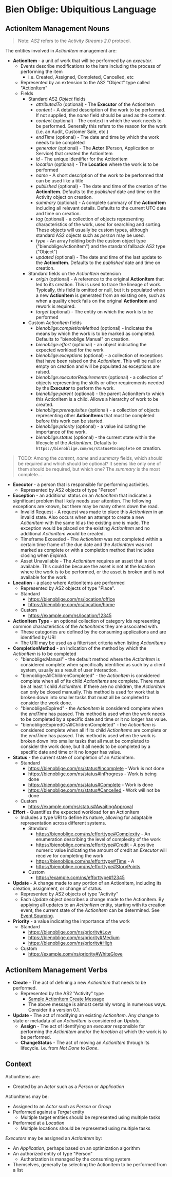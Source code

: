 # Bien Oblige: Ubiquitious Language

## ActionItem Management Nouns

> Note: *AS2* refers to the *Activity Streams 2.0* protocol.

The entities involved in *ActionItem* management are:

* **ActionItem** - a unit of work that will be performed by an *executor*.
  * Events describe modifications to the item including the process of performing the item
    * i.e. Created, Assigned, Completed, Cancelled, etc
  * Represented by an extension to the AS2 "Object" type called "ActionItem"
  * Fields
    * Standard AS2 *Object* fields
      * *attributedTo* (optional) - The **Executor** of the ActionItem
      * *content* - A detailed description of the work to be performed. If not supplied, the *name* field should be used as the content.
      * *context* (optional) - The context in which the work needs to be performed. Generally this refers to the reason for the work (i.e. an Audit, Customer Sale, etc.)
      * *endTime* (optional) - The date and time by which the work needs to be completed
      * *generator* (optional) - The **Actor** (Person, Application or Service) that created the ActionItem
      * *id* - The unique identifier for the ActionItem
      * *location* (optional) - The **Location** where the work is to be performed
      * *name* - A short description of the work to be performed that can be used like a title
      * *published* (optional) - The date and time of the creation of the **ActionItem**. Defaults to the *published* date and time on the Activity object on creation.
      * *summary* (optional) - A complete summary of the **ActionItem** including all relevant details. Defaults to the current UTC date and time on creation.
      * *tag* (optional) - a collection of objects representing characteristics of the work, used for searching and sorting. These objects will usually be custom types, although standard AS2 objects such as *person* may be used.
      * *type* - An array holding both the custom object type ("bienoblige:ActionItem") and the standard fallback AS2 type ("Object")
      * *updated* (optional) - The date and time of the last update to the **ActionItem**. Defaults to the *published* date and time on creation.
    * Standard fields on the *ActionItem* extension
      * *origin* (optional) - A reference to the original **ActionItem** that led to its creation. This is used to trace the lineage of work. Typically, this field is omitted or null, but it is populated when a new **ActionItem** is generated from an existing one, such as when a quality check fails on the original **ActionItem** and rework is required.
      * *target* (optional) - The entity on which the work is to be performed
    * Custom *ActionItem* fields
      * *bienoblige:completionMethod* (optional) - Indicates the means by which the work is to be marked as completed. Defaults to "bienoblige:Manual" on creation.
      * *bienoblige:effort* (optional) - an object indicating the expected workload for the work
      * *bienoblige:exceptions* (optional) - a collection of exceptions that have been raised on the *ActionItem*. This will be null or empty on creation and will be populated as exceptions are raised.
      * *bienoblige:executorRequirements* (optional) - a collection of objects representing the skills or other requirements needed by the **Executor** to perform the work.
      * *bienoblige:parent* (optional) - the parent ActionItem to which this ActionItem is a child. Allows a hierarchy of work to be created.
      * *bienoblige:prerequisites* (optional) - a collection of objects representing other **ActionItems** that must be completed before this work can be started.
      * *bienoblige:priority* (optional) - a value indicating the importance of the work.
      * *bienoblige:status* (optional) - the current state within the lifecycle of the *ActionItem*. Defaults to `https://bienoblige.com/ns/status#Incomplete` on creation.

> TODO: Among the *content*, *name* and *summary* fields, which should be required and which should be optional? It seems like only one of them should be required, but which one? The *summary* is the most complete...

* **Executor** - a person that is responsible for performing activities.
  * Represented by AS2 objects of type "Person"
* **Exception** - an additional status on an *ActionItem* that indicates a significant problem that likely needs user attention. The following exceptions are known, but there may be many others down the road.
  * Invalid Request - A request was made to place this *ActionItem* in an invalid state. Also occurs when an attempt to create a new *ActionItem* with the same Id as the existing one is made. The exception would be placed on the existing *ActionItem* and no additional *ActionItem* would be created.
  * Timeframe Exceeded - The *ActionItem* was not completed within a certain time frame of the due date and the *ActionItem* was not marked as complete or with a completion method that includes closing when *Expired*.
  * Asset Unavailable - The *ActionItem* requires an asset that is not available. This could be because the asset is not at the location where the work is to be performed, or the asset is broken and is not available for the work.
* **Location** - a place where ActionItems are performed
  * Represented by AS2 objects of type "Place".
  * Standard
    * https://bienoblige.com/ns/location/office
    * https://bienoblige.com/ns/location/home
  * Custom
    * https://example.com/ns/location/12345
* **ActionItem Type** - an optional collection of category Ids representing common characteristics of the *ActionItems* they are associated with.
  * These categories are defined by the consuming applications and are identified by URI
  * The URI may be used as a filter/sort criteria when listing *ActionItems*
* **CompletionMethod** - an indication of the method by which the *ActionItem* is to be completed
  * "bienoblige:Manual" - the default method where the *ActionItem* is considered complete when specifically identified as such by a client system, usually as a result of user interaction.
  * "bienoblige:AllChildrenCompleted" - the *ActionItem* is considered complete when all of its child *ActionItems* are complete. There must be at least 1 child *ActionItem*. If there are no children, the *ActionItem* can only be closed manually. This method is used for work that is broken down into smaller tasks that must all be completed to consider the work done.
  * "bienoblige:Expired" - the *ActionItem* is considered complete when the *endTime* has passed. This method is used when the work needs to be completed by a specific date and time or it no longer has value.
  * "bienoblige:ExpiredOrAllChildrenCompleted" - the *ActionItem* is considered complete when all if its child *ActionItems* are complete or the *endTime* has passed. This method is used when the work is broken down into smaller tasks that all must be completed to consider the work done, but it all needs to be completed by a specific date and time or it no longer has value.
* **Status** - the current state of completion of an ActionItem.
  * Standard
    * https://bienoblige.com/ns/status#Incomplete - Work is not done
    * https://bienoblige.com/ns/status#InProgress - Work is being done
    * https://bienoblige.com/ns/status#Complete - Work is done
    * https://bienoblige.com/ns/status#Cancelled - Work will not be done
  * Custom
    * https://example.com/ns/status#AwaitingApproval
* **Effort** - Quantifies the expected workload for an ActionItem
  * Includes a type URI to define its nature, allowing for adaptable representation across different systems.
    * Standard
      * https://bienoblige.com/ns/efforttype#Complexity - An enumeration describing the level of complexity of the work
      * https://bienoblige.com/ns/efforttype#Credit - A positive numeric value indicating the amount of credit an *Executor* will receive for completing the work
      * https://bienoblige.com/ns/efforttype#Time - A 
      * https://bienoblige.com/ns/efforttype#StoryPoints
    * Custom
      * https://example.com/ns/efforttype#12345
* **Update** - A change made to any portion of an ActionItem, including its creation, assignment, or change of status.
  * Represented by AS2 objects of type "Activity"
  * Each *Update* object describes a change made to the ActionItem. By applying all updates to an *ActionItem* entity, starting with its creation event, the current state of the *ActionItem* can be determined. See [Event Sourcing](https://learn.microsoft.com/en-us/azure/architecture/patterns/event-sourcing).
* **Priority** - a value indicating the importance of the work
  * Standard
    * https://bienoblige.com/ns/priority#Low
    * https://bienoblige.com/ns/priority#Medium
    * https://bienoblige.com/ns/priority#High
  * Custom
    * https://example.com/ns/priority#WhiteGlove

## ActionItem Management Verbs

* **Create** - The act of defining a new *ActionItem* that needs to be performed.
  * Represented by the AS2 "Activity" type
    * [Sample ActionItem Create Message](./messages/actionitem_create.json)
    * The above message is almost certainly wrong in numerous ways. Consider it a version 0.1.
* **Update** - The act of modifying an existing *ActionItem*. Any change to state or metadata of an *ActionItem* is considered an *Update*.
  * **Assign** - The act of identifying an *executor* responsible for performing the *ActionItem* and/or the *location* at which the work is to be performed.
  * **ChangeStatus** - The act of moving an *ActionItem* through its lifecycle. i.e. from *Not Done* to *Done*.

## Context

ActionItems are:

* Created by an *Actor* such as a *Person* or *Application*

ActionItems may be:

* Assigned to an *Actor* such as *Person* or *Group*
* Performed against a *Target* entity
  * Multiple target entities should be represented using multiple tasks
* Performed at a *Location*
  * Multiple locations should be represented using multiple tasks

*Executors* may be assigned an *ActionItem* by:

* An *Application*, perhaps based on an optimization algorithm
* An authorized entity of type "Person"
  * Authorization is managed by the consuming system
* Themselves, generally by selecting the ActionItem to be performed from a list

